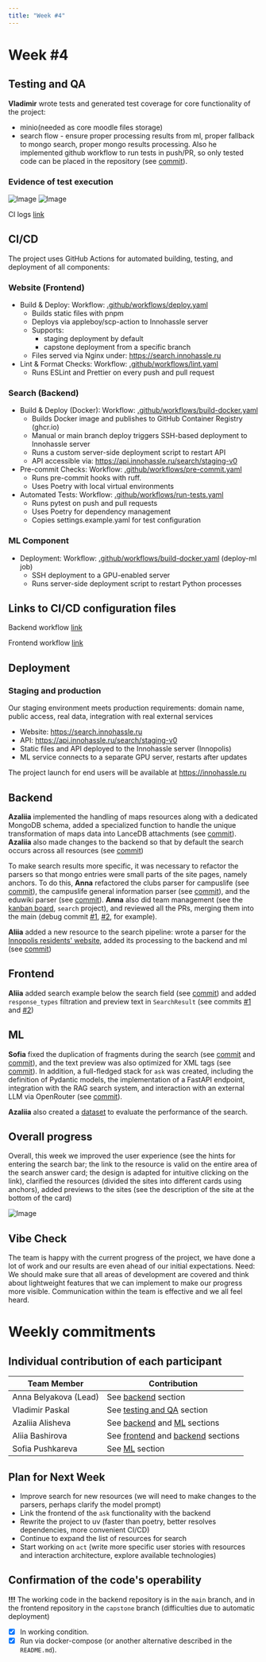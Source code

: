 ```yaml
---
title: "Week #4"
---
```


# **Week #4**

## Testing and QA

**Vladimir** wrote tests and generated test coverage for core functionality of the project:
- minio(needed as core moodle files storage)
- search flow - ensure proper processing results from ml, proper fallback to mongo search, proper mongo results processing.
Also he implemented github workflow to run tests in push/PR, so only tested code can be placed in the repository (see [commit](https://github.com/one-zero-eight/search/commit/82e1b48d850e63fd94bb7ce5f9fcdb58ba884b20)).

### Evidence of test execution

![Image](https://github.com/belyakova-anna/Inno-Services-Search-Images/blob/main/Week4/tests1.png?raw=true)
![Image](https://github.com/belyakova-anna/Inno-Services-Search-Images/blob/main/Week4/tests2.png?raw=true)

CI logs [link](https://github.com/one-zero-eight/search/actions/runs/16025185230/job/45211261584)
## CI/CD

The project uses GitHub Actions for automated building, testing, and deployment of all components:

### Website (Frontend)
- Build & Deploy:
  Workflow: [.github/workflows/deploy.yaml](https://github.com/one-zero-eight/website/blob/capstone/.github/workflows/deploy.yaml)
  - Builds static files with pnpm
  - Deploys via appleboy/scp-action to Innohassle server
  - Supports:
    - staging deployment by default
    - capstone deployment from a specific branch
  - Files served via Nginx under:
    https://search.innohassle.ru
- Lint & Format Checks:
  Workflow: [.github/workflows/lint.yaml](https://github.com/one-zero-eight/website/blob/capstone/.github/workflows/lint.yaml)
  - Runs ESLint and Prettier on every push and pull request

### Search (Backend)
- Build & Deploy (Docker):
  Workflow: [.github/workflows/build-docker.yaml](https://github.com/one-zero-eight/search/blob/main/.github/workflows/build-docker.yaml)
  - Builds Docker image and publishes to GitHub Container Registry (ghcr.io)
  - Manual or main branch deploy triggers SSH-based deployment to Innohassle server
  - Runs a custom server-side deployment script to restart API
  - API accessible via:
    https://api.innohassle.ru/search/staging-v0
- Pre-commit Checks:
  Workflow: [.github/workflows/pre-commit.yaml](https://github.com/one-zero-eight/search/blob/main/.github/workflows/pre-commit.yaml)
  - Runs pre-commit hooks with ruff.
  - Uses Poetry with local virtual environments
- Automated Tests:
  Workflow: [.github/workflows/run-tests.yaml](https://github.com/one-zero-eight/search/blob/main/.github/workflows/run-tests.yaml)
  - Runs pytest on push and pull requests
  - Uses Poetry for dependency management
  - Copies settings.example.yaml for test configuration

### ML Component
- Deployment:
  Workflow: [.github/workflows/build-docker.yaml](https://github.com/one-zero-eight/search/blob/main/.github/workflows/build-docker.yaml) (deploy-ml job)
  - SSH deployment to a GPU-enabled server
  - Runs server-side deployment script to restart Python processes

## Links to CI/CD configuration files

Backend workflow [link](https://github.com/one-zero-eight/search/tree/main/.github/workflows)

Frontend workflow [link](https://github.com/one-zero-eight/website/tree/capstone/.github/workflows)

## Deployment

### Staging and production

Our staging environment meets production requirements: domain name, public access, real data, integration with real external services

- Website: https://search.innohassle.ru
- API: https://api.innohassle.ru/search/staging-v0
- Static files and API deployed to the Innohassle server (Innopolis)
- ML service connects to a separate GPU server, restarts after updates

The project launch for end users will be available at https://innohassle.ru

## Backend

**Azaliia** implemented the handling of maps resources along with a dedicated MongoDB schema, added a specialized function to handle the unique transformation of maps data into LanceDB attachments (see [commit](https://github.com/one-zero-eight/search/commit/f203020ba5fe9b07ea35bd9d95b5badc9123ff71)). **Azaliia** also made changes to the backend so that by default the search occurs across all resources (see [commit](https://github.com/one-zero-eight/search/commit/cb65c581df9d179063f6f7e5d76bd0b42a44b284))

To make search results more specific, it was necessary to refactor the parsers so that mongo entries were small parts of the site pages, namely anchors. To do this, **Anna** refactored the clubs parser for campuslife (see [commit](https://github.com/one-zero-eight/search/commit/824f68a44ae09e645f5a6ad680398807b4bb3168)), the campuslife general information parser (see [commit](https://github.com/one-zero-eight/search/commit/8766201563bc82e0dc8672f977d16b333e19576a)), and the eduwiki parser (see [commit](https://github.com/one-zero-eight/search/commit/1348f4b085440f2c81c8a7da85182dd77bb00071)). **Anna** also did team management (see the [kanban board](https://github.com/orgs/one-zero-eight/projects/4), `search` project), and reviewed all the PRs, merging them into the main (debug commit [#1](https://github.com/one-zero-eight/search/pull/98/commits/0fdb59eaf29ddc4d640cfe9e74c5902f4127cbf8), [#2](https://github.com/one-zero-eight/search/commit/bcdb426ac8d46c3f34a8dcf756e8f12761d3fff2), for example).

**Aliia** added a new resource to the search pipeline: wrote a parser for the [Innopolis residents' website](https://sez-innopolis.ru/residents/), added its processing to the backend and ml (see [commit](https://github.com/one-zero-eight/search/commit/a3d9d71a7f8b798c20c3da71d9b98c472b44f4f4))

## Frontend

**Aliia** added search example below the search field (see [commit](https://github.com/one-zero-eight/website/commit/741697dc4d4b4c0d91882567831f1986f6837004)) and added `response_types` filtration and preview text in `SearchResult` (see commits [#1](https://github.com/one-zero-eight/website/commit/e55efb2a04aae4b00d1f9ad2832f27c4f1ea0087#diff-07ff1bddf1a165691ab50b17df460fd91338557bf254b17cc7bc44d9e08c3b22) and [#2](https://github.com/one-zero-eight/website/pull/213))

## ML

**Sofia** fixed the duplication of fragments during the search (see [commit](https://github.com/one-zero-eight/search/commit/03a846592dedafbfbc859c1d984c341eed68833e) and [commit](https://github.com/one-zero-eight/search/commit/b818d684480098bf506c3e097cd11f178b6f0036)), and the text preview was also optimized for XML tags (see [commit](https://github.com/one-zero-eight/search/commit/994c1171b7841e81684fc415ec088ba88b96fe83)). In addition, a full-fledged stack for `ask` was created, including the definition of Pydantic models, the implementation of a FastAPI endpoint, integration with the RAG search system, and interaction with an external LLM via OpenRouter (see [commit](https://github.com/one-zero-eight/search/commit/e0f06f0274b09920e2b3fa70674f4b49148da60c)).

**Azaliia** also created a [dataset](https://docs.google.com/spreadsheets/d/1Q9SwNH2yBCkL_TCIoj3L1JRfgEZlX-Zc5eADguABHoQ/edit?usp=sharing) to evaluate the performance of the search.

## Overall progress
Overall, this week we improved the user experience (see the hints for entering the search bar; the link to the resource is valid on the entire area of ​​the search answer card; the design is adapted for intuitive clicking on the link), clarified the resources (divided the sites into different cards using anchors), added previews to the sites (see the description of the site at the bottom of the card)

![Image](https://github.com/belyakova-anna/Inno-Services-Search-Images/blob/main/Week4/progress.png?raw=true)

## Vibe Check

The team is happy with the current progress of the project, we have done a lot of work and our results are even ahead of our initial expectations. Need: We should make sure that all areas of development are covered and think about lightweight features that we can implement to make our progress more visible. Communication within the team is effective and we all feel heard.

# Weekly commitments

## Individual contribution of each participant

| Team Member           | Contribution                                       |
|-----------------------|----------------------------------------------------|
| Anna Belyakova (Lead) | See [backend](https://capstone.innopolis.university/docs/2025/inno-services-search/week4/#backend) section     |
| Vladimir Paskal       | See [testing and QA](https://capstone.innopolis.university/docs/2025/inno-services-search/week4/#testing-and-qa) section                           |
| Azaliia Alisheva      | See [backend](https://capstone.innopolis.university/docs/2025/inno-services-search/week4/#backend) and [ML](https://capstone.innopolis.university/docs/2025/inno-services-search/week4/#ml) sections|
| Aliia Bashirova       | See [frontend](https://capstone.innopolis.university/docs/2025/inno-services-search/week4/#frontend) and [backend](https://capstone.innopolis.university/docs/2025/inno-services-search/week4/#backend) sections |
| Sofia Pushkareva      | See [ML](https://capstone.innopolis.university/docs/2025/inno-services-search/week4/#ml) section                              |


## Plan for Next Week

- Improve search for new resources (we will need to make changes to the parsers, perhaps clarify the model prompt)
- Link the frontend of the `ask` functionality with the backend
- Rewrite the project to uv (faster than poetry, better resolves dependencies, more convenient CI/CD)
- Continue to expand the list of resources for search
- Start working on `act` (write more specific user stories with resources and interaction architecture, explore available technologies)

## Confirmation of the code's operability

**!!!** The working code in the backend repository is in the `main` branch, and in the frontend repository in the `capstone` branch (difficulties due to automatic deployment)
- [X] In working condition.
- [X] Run via docker-compose (or another alternative described in the `README.md`).